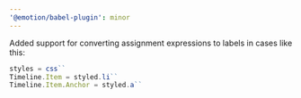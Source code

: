 ```yaml
---
'@emotion/babel-plugin': minor
---
```


Added support for converting assignment expressions to labels in cases like this:

```js
styles = css``
Timeline.Item = styled.li``
Timeline.Item.Anchor = styled.a``
```
